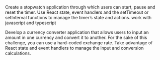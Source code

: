 Create a stopwatch application through which users can start, pause and reset the timer. Use React
state, event handlers and the setTimeout or setInterval functions to manage the timer’s state and
actions. work with javascript and typescript

Develop a currency converter application that allows users to input an amount in one currency and
convert it to another. For the sake of this challenge, you can use a hard-coded exchange rate. Take
advantage of React state and event handlers to manage the input and conversion calculations.
